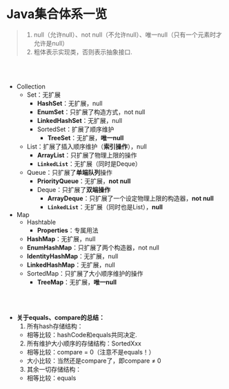 # Java集合体系一览
> 1. null（允许null）、not null（不允许null）、唯一null（只有一个元素时才允许是null）
> 2. 粗体表示实现类，否则表示抽象接口.

<br><br>

  - Collection
    - Set：无扩展
      - **HashSet**：无扩展，null
      - **EnumSet**：只扩展了构造方式，not null
      - **LinkedHashSet**：无扩展，null
      - SortedSet：扩展了顺序维护
        - **TreeSet**：无扩展，**唯一null**
    - List：扩展了插入顺序维护（**索引操作**），null
      - **ArrayList**：只扩展了物理上限的操作
      - **`LinkedList`**：无扩展（同时是Deque）
    - Queue：只扩展了**单端队列**操作
      - **PriorityQueue**：无扩展，**not null**
      - Deque：只扩展了**双端操作**
        - **ArrayDeque**：只扩展了一个设定物理上限的构造器，**not null**
        - **`LinkedList`**：无扩展（同时也是List），**null**
  - Map
    - Hashtable
      - **Properties**：专属用法
    - **HashMap**：无扩展，null
    - **EnumHashMap**：只扩展了两个构造器，not null
    - **IdentityHashMap**：无扩展，null
    - **LinkedHashMap**：无扩展，null
    - SortedMap：只扩展了大小顺序维护的操作
      - **TreeMap**：无扩展，**唯一null**

<br><br>

- **关于equals、compare的总结：**
  1. 所有hash存储结构：
    - 相等比较：hashCode和equals共同决定.
  2. 所有维护大小顺序的存储结构：SortedXxx
    - 相等比较：compare = 0（注意不是equals！）
    - 大小比较：当然还是compare了，即compare ≠ 0
  3. 其余一切存储结构：
    - 相等比较：equals
